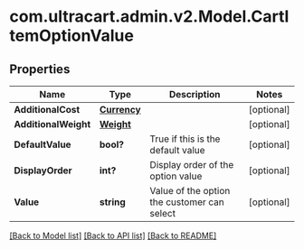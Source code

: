 # com.ultracart.admin.v2.Model.CartItemOptionValue
## Properties

Name | Type | Description | Notes
------------ | ------------- | ------------- | -------------
**AdditionalCost** | [**Currency**](Currency.md) |  | [optional] 
**AdditionalWeight** | [**Weight**](Weight.md) |  | [optional] 
**DefaultValue** | **bool?** | True if this is the default value | [optional] 
**DisplayOrder** | **int?** | Display order of the option value | [optional] 
**Value** | **string** | Value of the option the customer can select | [optional] 


[[Back to Model list]](../README.md#documentation-for-models) [[Back to API list]](../README.md#documentation-for-api-endpoints) [[Back to README]](../README.md)

